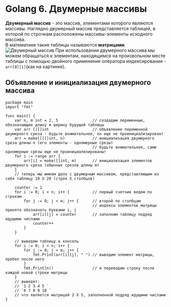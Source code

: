 # Golang 6. Двумерные массивы
**Двумерный массив** - это массив, элементами которого являются массивы. 
Наглядно двумерный массив представляется таблицей, в которой по строчкам расположены массивы-элементы исходного массива.<br>
В математике такие таблицы называются **матрицами**.
![Двумерный массив](https://cdn.javarush.com/images/article/74510010-a2a6-4f1a-91a2-22a6ccf5a4b8/1024.jpeg)
При использовании двумерного массива мы можем обращаться к элементам, находящимся на произвольном месте таблицы с помощью двойного применения оператора индексирования - `arr[0][1]`(как на картинке).

## Объявление и инициализация двумерного массива
```golang
package main
import "fmt"

func main() {
    var n, m int = 2, 5               // создадим переменные, обозначающие длину и ширину будущей таблицы
    var arr [][]int                   // объявление переменной двумерного среза - будьте внимательнее, он еще не проинициализирован!
    arr = make([][]int, n)            // инициализация двумерного среза длины n (его элементы - одномерные срезы)
                                      // будьте внимательнее, сами одномерные срезы еще не проинициализированы!
    for i := range arr {
        arr[i] = make([]int, m)       // инициализация элементов двумерного среза (обычных срезов длины m)
    }
    // теперь мы имеем дело с двумерным массивом, представляющим из себя таблицу 10 Х 20 (строк Х столбцов)

    counter := 1                                
    for i := 0; i < n; i++ {          // первый счетчик ведем по строкам
        for j := 0; j < m; j++ {      // второй по столбцам
                                      // индексы элементов матрицы принято обозначать буквами i, j
            arr[i][j] = counter       // заполним таблицу подряд идущими числами
            counter++
        }
    }

    // выведем таблицу в консоль
    for i := 0; i < n; i++ {         
        for j := 0; j < m; j++ {      
            fmt.Print(arr[i][j], " ") // выводим элемент матрицы, пробел после него
        }
        fmt.Println()                 // и переводим строку после каждой новой строки матрицы
    }
    // выведет: 
    // `1 2 3 4 5 `
    // `6 7 8 9 10 `
    // что является матрицей 2 Х 5, заполненной подряд идущими числами
}
```
